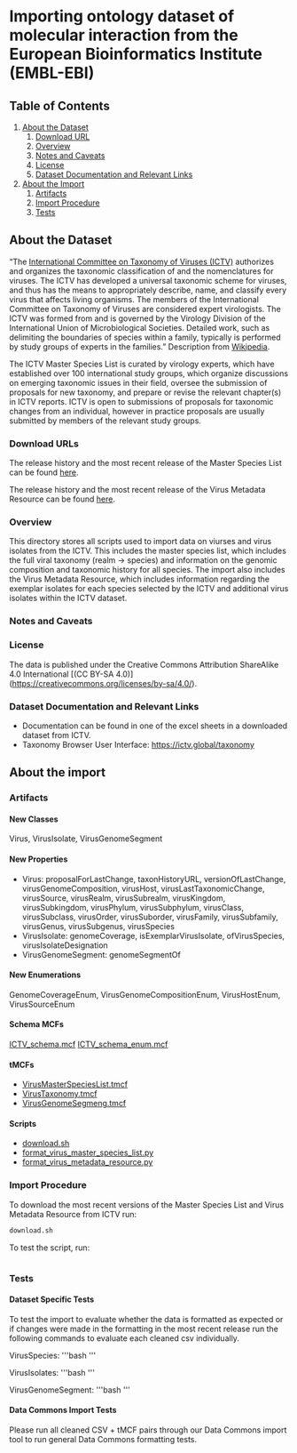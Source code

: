 
# Importing ontology dataset of molecular interaction from the European Bioinformatics Institute (EMBL-EBI)

## Table of Contents

1. [About the Dataset](#about-the-dataset)
    1. [Download URL](#download-urls)
    2. [Overview](#overview)
    3. [Notes and Caveats](#notes-and-caveats)
    4. [License](#license)
    5. [Dataset Documentation and Relevant Links](#dataset-documentation-and-relevant-links)
2. [About the Import](#about-the-import)
    1. [Artifacts](#artifacts)
    2. [Import Procedure](#import-procedure)
    3. [Tests](#tests)


## About the Dataset
“The [International Committee on Taxonomy of Viruses (ICTV)](https://ictv.global/) authorizes and organizes the taxonomic classification of and the nomenclatures for viruses. The ICTV has developed a universal taxonomic scheme for viruses, and thus has the means to appropriately describe, name, and classify every virus that affects living organisms. The members of the International Committee on Taxonomy of Viruses are considered expert virologists. The ICTV was formed from and is governed by the Virology Division of the International Union of Microbiological Societies. Detailed work, such as delimiting the boundaries of species within a family, typically is performed by study groups of experts in the families.” Description from [Wikipedia](https://en.wikipedia.org/wiki/International_Committee_on_Taxonomy_of_Viruses).

The ICTV Master Species List is curated by virology experts, which have established over 100 international study groups, which organize discussions on emerging taxonomic issues in their field, oversee the submission of proposals for new taxonomy, and prepare or revise the relevant chapter(s) in ICTV reports. ICTV is open to submissions of proposals for taxonomic changes from an individual, however in practice proposals are usually submitted by members of the relevant study groups.

### Download URLs

The release history and the most recent release of the Master Species List can be found [here](https://ictv.global/msl).

The release history and the most recent release of the Virus Metadata Resource can be found [here](https://ictv.global/vmr).


### Overview

This directory stores all scripts used to import data on viurses and virus isolates from the ICTV. This includes the master species list, which includes the full viral taxonomy (realm -> species) and information on the genomic composition and taxonomic history for all species. The import also includes the Virus Metadata Resource, which includes information regarding the exemplar isolates for each species selected by the ICTV and additional virus isolates within the ICTV dataset.


### Notes and Caveats



### License

The data is published under the Creative Commons Attribution ShareAlike 4.0 International [(CC BY-SA 4.0)] (https://creativecommons.org/licenses/by-sa/4.0/).
 
### Dataset Documentation and Relevant Links

- Documentation can be found in one of the excel sheets in a downloaded dataset from ICTV.
- Taxonomy Browser User Interface: https://ictv.global/taxonomy

## About the import

### Artifacts

#### New Classes

Virus, VirusIsolate, VirusGenomeSegment

#### New Properties

- Virus: proposalForLastChange, taxonHistoryURL, versionOfLastChange, virusGenomeComposition, virusHost, virusLastTaxonomicChange, virusSource, virusRealm, virusSubrealm, virusKingdom, virusSubkingdom, virusPhylum, virusSubphylum, virusClass, virusSubclass, virusOrder, virusSuborder, virusFamily, virusSubfamily, virusGenus, virusSubgenus, virusSpecies
- VirusIsolate: genomeCoverage, isExemplarVirusIsolate, ofVirusSpecies, virusIsolateDesignation
- VirusGenomeSegment: genomeSegmentOf

#### New Enumerations

GenomeCoverageEnum, VirusGenomeCompositionEnum, VirusHostEnum, VirusSourceEnum

#### Schema MCFs

[ICTV_schema.mcf](https://github.com/datacommonsorg/schema/blob/main/biomedical_schema/ICTV_schema.mcf)
[ICTV_schema_enum.mcf](https://github.com/datacommonsorg/schema/blob/main/biomedical_schema/ICTV_schema_enum.mcf)

#### tMCFs

- [VirusMasterSpeciesList.tmcf](https://github.com/datacommonsorg/data/new/master/scripts/biomedical/ICTV_Taxonomy/tMCF/VirusMasterSpeciesList.tmcf)
- [VirusTaxonomy.tmcf](https://github.com/datacommonsorg/data/new/master/scripts/biomedical/ICTV_Taxonomy/tMCF/VirusTaxonomy.tmcf)
- [VirusGenomeSegmeng.tmcf](https://github.com/datacommonsorg/data/new/master/scripts/biomedical/ICTV_Taxonomy/tMCF/VirusGenomeSegment.tmcf)

#### Scripts 

- [download.sh](https://github.com/datacommonsorg/data/new/master/scripts/biomedical/ICTV_Taxonomy/download.sh)
- [format_virus_master_species_list.py](https://github.com/datacommonsorg/data/new/master/scripts/biomedical/ICTV_Taxonomy/format_virus_master_species_list.py)
- [format_virus_metadata_resource.py](https://github.com/datacommonsorg/data/new/master/scripts/biomedical/ICTV_Taxonomy/format_virus_metadata_resource.py)

### Import Procedure

To download the most recent versions of the Master Species List and Virus Metadata Resource from ICTV run:

```bash
download.sh
```

To test the script, run:

```bash
```

### Tests

#### Dataset Specific Tests

To test the import to evaluate whether the data is formatted as expected or if changes were made in the formatting in the most recent release run the following commands to evaluate each cleaned csv individually.

VirusSpecies:
'''bash
'''

VirusIsolates:
'''bash
'''

VirusGenomeSegment:
'''bash
'''

#### Data Commons Import Tests

Please run all cleaned CSV + tMCF pairs through our Data Commons import tool to run general Data Commons formatting tests.
